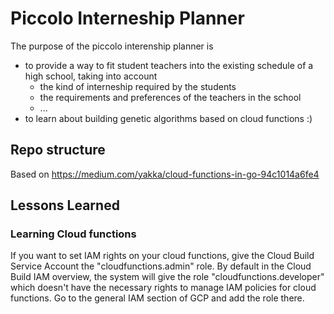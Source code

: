 # Piccolo Interneship Planner
The purpose of the piccolo interenship planner is 
* to provide a way to fit student teachers into the existing schedule of a high school, taking into account
  * the kind of interneship required by the students
  * the requirements and preferences of the teachers in the school
  * ...
* to learn about building genetic algorithms based on cloud functions :)


## Repo structure
Based on https://medium.com/yakka/cloud-functions-in-go-94c1014a6fe4

## Lessons Learned

### Learning Cloud functions
If you want to set IAM rights on your cloud functions, give the Cloud Build Service Account the "cloudfunctions.admin" role. By default in the Cloud Build IAM overview, the system will give the role "cloudfunctions.developer" which doesn't have the necessary rights to manage IAM policies for cloud functions. Go to the general IAM section of GCP and add the role there.
